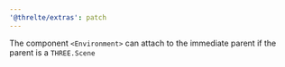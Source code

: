 ```yaml
---
'@threlte/extras': patch
---
```


The component `<Environment>` can attach to the immediate parent if the parent is a `THREE.Scene`
